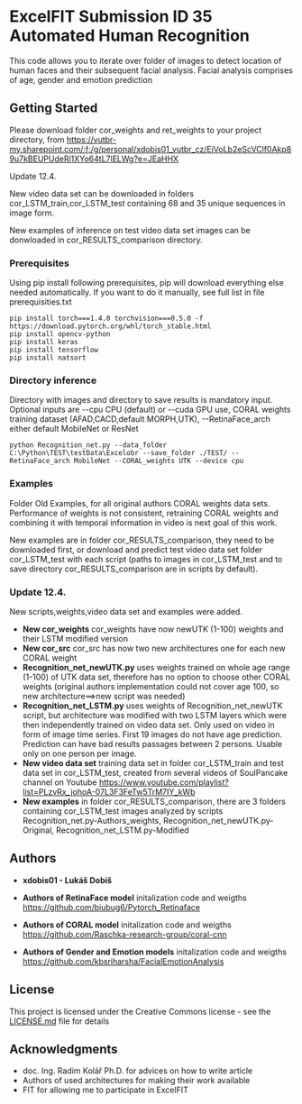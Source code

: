 # ExcelFIT Submission ID 35 Automated Human Recognition

This code allows you to iterate over folder of images to detect location of human faces and their subsequent facial analysis. Facial analysis comprises of age, gender and emotion prediction  

## Getting Started

Please download folder cor_weights and ret_weights to your project directory, from https://vutbr-my.sharepoint.com/:f:/g/personal/xdobis01_vutbr_cz/EjVoLb2eScVClf0Akp89u7kBEUPUdeRi1XYo64tL7lELWg?e=JEaHHX

Update 12.4.

New video data set can be downloaded in folders cor_LSTM_train,cor_LSTM_test containing 68 and 35 unique sequences in image form. 

New examples of inference on test video data set images can be donwloaded in cor_RESULTS_comparison directory.

### Prerequisites

Using pip install following prerequisites, pip will download everything else needed automatically. If you want to do it manually, see full list in file prerequisities.txt

```
pip install torch===1.4.0 torchvision===0.5.0 -f https://download.pytorch.org/whl/torch_stable.html
pip install opencv-python
pip install keras
pip install tensorflow
pip install natsort
```

### Directory inference 

Directory with images and directory to save results is mandatory input. Optional inputs are --cpu CPU (default) or --cuda GPU use, CORAL weights training dataset (AFAD,CACD,default MORPH,UTK), --RetinaFace_arch either default MobileNet or ResNet

```
python Recognition_net.py --data_folder C:\Python\TEST\testData\Excelobr --save_folder ./TEST/ --RetinaFace_arch MobileNet --CORAL_weights UTK --device cpu

```
### Examples 

Folder Old Examples, for all original authors CORAL weights data sets. Performance of weights is not consistent, retraining CORAL weights and combining it with temporal information in video is next goal of this work.

New examples are in folder cor_RESULTS_comparison, they need to be downloaded first, or download and predict test video data set folder cor_LSTM_test with each script (paths to images in cor_LSTM_test and to save directory cor_RESULTS_comparison are in scripts by default).

### Update 12.4.

New scripts,weights,video data set and examples were added.
* **New cor_weights** cor_weights have now newUTK (1-100) weights and their LSTM modified version
* **New cor_src** cor_src has now two new architectures one for each new CORAL weight
* **Recognition_net_newUTK.py** uses weights trained on whole age range (1-100) of UTK data set, therefore has no option to choose other CORAL weights (original authors implementation could not cover age 100, so new architecture==>new script was needed)
* **Recognition_net_LSTM.py** uses weights of Recognition_net_newUTK script, but architecture was modified with two LSTM layers which were then independently trained on video data set. Only used on video in form of image time series. First 19 images do not have age prediction. Prediction can have bad results passages between 2 persons. Usable only on one person per image.
* **New video data set** training data set in folder cor_LSTM_train and test data set in cor_LSTM_test, created from several videos of SoulPancake channel on Youtube https://www.youtube.com/playlist?list=PLzvRx_johoA-07L3F3FeTw5TrM7IY_kWb
* **New examples** in folder cor_RESULTS_comparison, there are 3 folders containing cor_LSTM_test images analyzed by scripts Recognition_net.py-Authors_weights, Recognition_net_newUTK.py-Original, Recognition_net_LSTM.py-Modified

## Authors

* **xdobis01 - Lukáš Dobiš** 

* **Authors of RetinaFace model** initalization code and weigths https://github.com/biubug6/Pytorch_Retinaface
* **Authors of CORAL model** initalization code and weigths https://github.com/Raschka-research-group/coral-cnn
* **Authors of Gender and Emotion models** initalization code and weigths https://github.com/kbsriharsha/FacialEmotionAnalysis

    
## License

This project is licensed under the Creative Commons license - see the [LICENSE.md](LICENSE.md) file for details

## Acknowledgments

* doc. Ing. Radim Kolář Ph.D. for advices on how to write article
* Authors of used architectures for making their work available
* FIT for allowing me to participate in ExcelFIT


